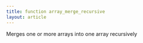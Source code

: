 ```yaml
---
title: function array_merge_recursive
layout: article
---
```

Merges one or more arrays into one array recursively